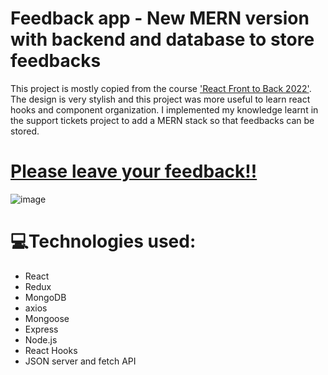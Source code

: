 # Feedback app - New MERN version with backend and database to store feedbacks
This project is mostly copied from the course ['React Front to Back 2022'](https://www.udemy.com/course/react-front-to-back-2022/). The design is very stylish and this project was more useful to learn react hooks and component organization. I implemented my knowledge learnt in the support tickets project to add a MERN stack so that feedbacks can be stored.

# [Please leave your feedback!!](https://nkmilligan-supportdesk.herokuapp.com/ticket/62c0ace5caba5814c16d9d25)
![image](https://user-images.githubusercontent.com/91165462/177615334-39d43bd5-ecfb-4983-8e0c-34245b85914c.png)


# 💻Technologies used:
* React
* Redux
* MongoDB
* axios
* Mongoose
* Express
* Node.js
* React Hooks
* JSON server and fetch API

